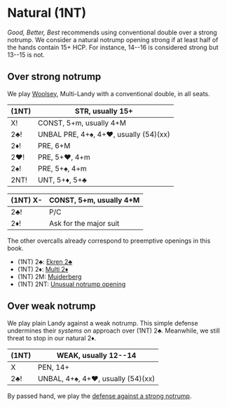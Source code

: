 # Natural (1NT)

*Good, Better, Best* recommends using conventional double over a strong notrump.
We consider a natural notrump opening strong if at least half of the hands
contain 15+ HCP. For instance, 14--16 is considered strong but 13--15 is not.

## Over strong notrump

We play [Woolsey], Multi-Landy with a conventional double, in all seats.

[Woolsey]: https://www.bridgebum.com/multi_landy.php

| (1NT)  | STR, usually 15+ |
|--------|------------------|
| X!     | CONST, 5+m, usually 4+M
| 2♣!    | UNBAL PRE, 4+♠, 4+♥, usually (54)(xx)
| 2♦!    | PRE, 6+M
| 2♥!    | PRE, 5+♥, 4+m
| 2♠!    | PRE, 5+♠, 4+m
| 2NT!   | UNT, 5+♦, 5+♣

| (1NT) X- | CONST, 5+m, usually 4+M |
|----------|-------------------------|
| 2♣!      | P/C                     |
| 2♦!      | Ask for the major suit  |

The other overcalls already correspond to preemptive openings in this book.

- (1NT) 2♣: [Ekren 2♣](../WJ/2C.md)
- (1NT) 2♦: [Multi 2♦](../2D_Multi.md)
- (1NT) 2M: [Muiderberg](../2M_Muiderberg.md)
- (1NT) 2NT: [Unusual notrump opening](../2NT-&#x55;NT.md)

## Over weak notrump

We play plain Landy against a weak notrump.  This simple defense undermines
their *systems on* approach over (1NT) 2♣.  Meanwhile, we still threat to stop
in our natural 2♦.

| (1NT)  | WEAK, usually 12--14 |
|--------|----------------------|
| X      | PEN, 14+
| 2♣!    | UNBAL, 4+♠, 4+♥, usually (54)(xx)

By passed hand, we play the [defense against a strong notrump](#over-strong-notrump).
